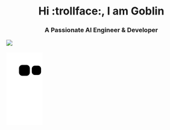 
<h1 align="center"> Hi :trollface:, I am Goblin</h1>
<h3 align="center">A Passionate AI Engineer & Developer</h3> <img src="https://profile-counter.glitch.me/20Sunny/count.svg">

![snake gif](https://github.com/20sunny/20sunny/blob/output/github-contribution-grid-snake.svg)
